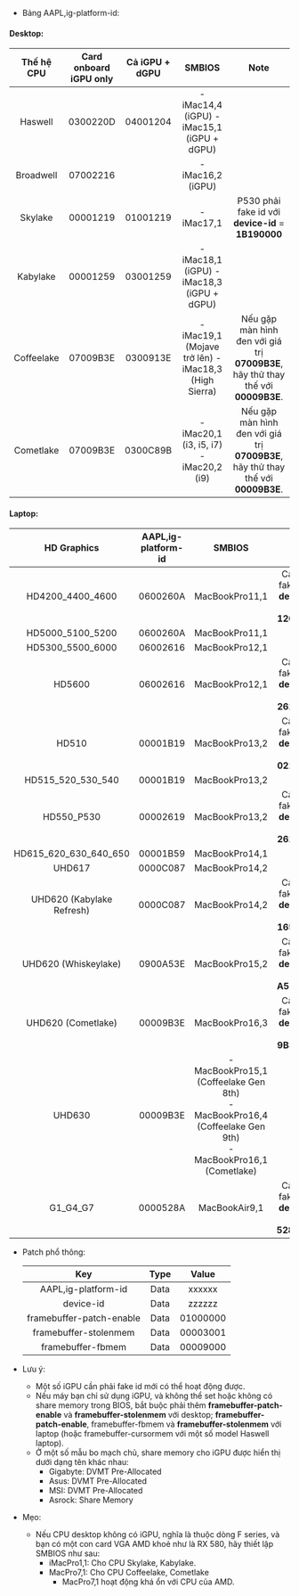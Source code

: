 - Bảng AAPL,ig-platform-id:

#### Desktop:

| Thế hệ CPU | Card onboard iGPU only | Cả iGPU + dGPU |                        SMBIOS                        |                             Note                             |
| :--------: | :--------------------: | :------------: | :--------------------------------------------------: | :----------------------------------------------------------: |
|  Haswell   |        0300220D        |    04001204    |      - iMac14,4 (iGPU) - iMac15,1 (iGPU + dGPU)      |                                                              |
| Broadwell  |        07002216        |                |                  - iMac16,2 (iGPU)                   |                                                              |
|  Skylake   |        00001219        |    01001219    |                      - iMac17,1                      |      P530 phải fake id với **device-id** = **1B190000**      |
|  Kabylake  |        00001259        |    03001259    |      - iMac18,1 (iGPU) - iMac18,3 (iGPU + dGPU)      |                                                              |
| Coffeelake |        07009B3E        |    0300913E    | - iMac19,1 (Mojave trở lên) - iMac18,3 (High Sierra) | Nếu gặp màn hình đen với giá trị **07009B3E**, hãy thử thay thế với **00009B3E**. |
| Cometlake  |        07009B3E        |    0300C89B    |       - iMac20,1 (i3, i5, i7) - iMac20,2 (i9)        | Nếu gặp màn hình đen với giá trị **07009B3E**, hãy thử thay thế với **00009B3E**. |

#### Laptop:

|        HD Graphics        | AAPL,ig-platform-id |                            SMBIOS                            |                       Note                        |
| :-----------------------: | :-----------------: | :----------------------------------------------------------: | :-----------------------------------------------: |
|     HD4200_4400_4600      |      0600260A       |                        MacBookPro11,1                        | Cần phải fake id với **device-id** = **12040000** |
|     HD5000_5100_5200      |      0600260A       |                        MacBookPro11,1                        |                                                   |
|     HD5300_5500_6000      |      06002616       |                        MacBookPro12,1                        |                                                   |
|          HD5600           |      06002616       |                        MacBookPro12,1                        | Cần phải fake id với **device-id** = **26160000** |
|           HD510           |      00001B19       |                        MacBookPro13,2                        | Cần phải fake id với **device-id** = **02190000** |
|     HD515_520_530_540     |      00001B19       |                        MacBookPro13,2                        |                                                   |
|        HD550_P530         |      00002619       |                        MacBookPro13,2                        | Cần phải fake id với **device-id** = **26190000** |
|   HD615_620_630_640_650   |      00001B59       |                        MacBookPro14,1                        |                                                   |
|          UHD617           |      0000C087       |                        MacBookPro14,2                        |                                                   |
| UHD620 (Kabylake Refresh) |      0000C087       |                        MacBookPro14,2                        | Cần phải fake id với **device-id** = **16590000** |
|   UHD620 (Whiskeylake)    |      0900A53E       |                        MacBookPro15,2                        | Cần phải fake id với **device-id** = **A53E0000** |
|    UHD620 (Cometlake)     |      00009B3E       |                        MacBookPro16,3                        | Cần phải fake id với **device-id** = **9B3E0000** |
|          UHD630           |      00009B3E       | - MacBookPro15,1 (Coffeelake Gen 8th)<br>- MacBookPro16,4 (Coffeelake Gen 9th)<br>- MacBookPro16,1 (Cometlake) |                                                   |
|         G1_G4_G7          |      0000528A       |                        MacBookAir9,1                         | Cần phải fake id với **device-id** = **528A0000** |

- Patch phổ thông:

  |           Key            | Type |  Value   |
  | :----------------------: | :--: | :------: |
  |   AAPL,ig-platform-id    | Data |  xxxxxx  |
  |        device-id         | Data |  zzzzzz  |
  | framebuffer-patch-enable | Data | 01000000 |
  |  framebuffer-stolenmem   | Data | 00003001 |
  |    framebuffer-fbmem     | Data | 00009000 |

- Lưu ý:
  - Một số iGPU cần phải fake id mới có thể hoạt động được.
  - Nếu máy bạn chỉ sử dụng iGPU, và không thể set hoặc không có share memory trong BIOS, bắt buộc phải thêm **framebuffer-patch-enable** và **framebuffer-stolenmem** với desktop; **framebuffer-patch-enable**, framebuffer-fbmem và **framebuffer-stolenmem** với laptop (hoặc framebuffer-cursormem với một số model Haswell laptop).
  - Ở một số mẫu bo mạch chủ, share memory cho iGPU được hiển thị dưới dạng tên khác nhau:
    - Gigabyte: DVMT Pre-Allocated
    - Asus: DVMT Pre-Allocated
    - MSI: DVMT Pre-Allocated
    - Asrock: Share Memory
  
- Mẹo:
  - Nếu CPU desktop không có iGPU, nghĩa là thuộc dòng F series, và bạn có một con card VGA AMD khoẻ như là RX 580, hãy thiết lập SMBIOS như sau:
    - iMacPro1,1: Cho CPU Skylake, Kabylake.
    - MacPro7,1: Cho CPU Coffeelake, Cometlake 
      - MacPro7,1 hoạt động khá ổn với CPU của AMD.